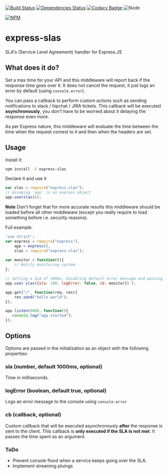 [![Build Status](https://travis-ci.org/elfido/express-slas.svg?branch=master)](https://travis-ci.org/elfido/express-slas)
[![Dependencies Status](https://david-dm.org/elfido/express-slas.svg)](https://david-dm.org/elfido/express-slas.svg)
[![Codacy Badge](https://api.codacy.com/project/badge/Grade/4ef7ee9347094fcd8f8a687ccb26477f)](https://www.codacy.com/app/fidencio-garrido/express-slas?utm_source=github.com&amp;utm_medium=referral&amp;utm_content=elfido/express-slas&amp;utm_campaign=Badge_Grade)
![Node](https://img.shields.io/badge/node-4.0-brightgreen.svg)

[![NPM](https://nodei.co/npm/express-slas.png)](https://nodei.co/npm/express-slas/)

# express-slas
SLA's (Service Level Agreement) handler for Express.JS

## What does it do?
Set a max time for your API and this middleware will report back if the response time goes over it. It does not cancel the request, it just
logs an error by default (using ```console.error```).

You can pass a callback to perform custom actions such as sending notifications to slack / hipchat / JIRA tickets. This callback will be executed
**asynchronously**, you don't have to be worried about it delaying the response even more.

As per Express nature, this middleware will evaluate the time between the time
when the request comest to it and then when the headers are set.

## Usage
Install it:
```sh
npm install -S express-slas
```

Declare it and use it
```javascript
var slas = require("express-slas");
// Assuming 'app' is an express object
app.use(slas());
```
**Note** Don't forget that for more accurate results this middleware should be loaded
before all other middleware (except you really require to load something before i.e. security reasons).


Full example:
```javascript
'use strict';
var express = require("express"),
    app = express(),
    slas = require("express-slas");
    
var monitor = function(t){
    // Notify monitoring system
};

// Setting a SLA of 100ms, disabling default error message and passing a callback
app.use( slas({sla: 100, logError: false, cb: monitor}) );

app.get("/", function(req, res){
    res.send("hello world");
});

app.listen(8080, function(){
   console.log("app started"); 
});
```

## Options

Options are passed in the initialization as an object with the following properties:

### sla (number, default 1000ms, optional)
Time in milliseconds. 

### logError (boolean, default true, optional)
Logs an error message to the console using ```console.error```


### cb (callback, optional)
Custom callback that will be executed asynchronously **after** the response is sent to the client.
This callback is **only executed if the SLA is not met**. It passes the time spent as an argument. 

### ToDo
* Prevent console flood when a service keeps going over the SLA.
* Implement streaming pluings